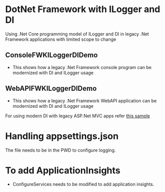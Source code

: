 # DotNet Framework with ILogger and DI
Using .Net Core programming model of ILogger and DI in legacy .Net Framework applications with limited scope to change

## ConsoleFWKILoggerDIDemo

- This shows how a legacy .Net Framework console program can be modernized with DI and ILogger usage

## WebAPIFWKILoggerDIDemo

- This shows how a legacy .Net Framework WebAPI application can be modernized with DI and ILogger usage

For using modern DI with legacy ASP.Net MVC apps refer [this sample](https://github.com/ryandle/MVC_WebApi_DI_Example)

# Handling appsettings.json
The file needs to be in the PWD to configure logging.

# To add ApplicationInsights
- ConfigureServices needs to be modified to add application insights.

